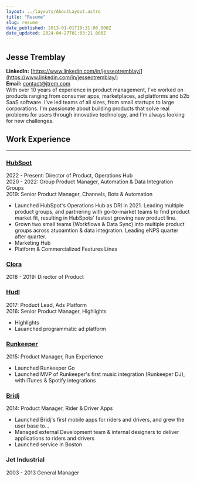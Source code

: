 ```yaml
---
layout: ../layouts/AboutLayout.astro
title: "Resume"
slug: resume
date_published: 2013-01-01T19:31:00.000Z
date_updated: 2024-04-27T01:03:21.000Z
---
```


## Jesse Tremblay
**LinkedIn:** [https://www.linkedin.com/in/jesseotremblay/](https://www.linkedin.com/in/jesseotremblay/)  
**Email:** [contact@jtrem.com](mailto:contact@jtrem.com)  
With over 10 years of experience in product management, I've worked on products ranging from consumer apps, marketplaces, ad platforms and b2b SaaS software. I've led teams of all sizes, from small startups to large corporations. I'm passionate about building products that solve real problems for users through innovative technology, and I'm always looking for new challenges.

## Work Experience
---
### [HubSpot](https://www.hubspot.com/)
2022 - Present: Director of Product, Operations Hub  
2020 - 2022: Group Product Manager, Automation & Data Integration Groups  
2019: Senior Product Manager, Channels, Bots & Automation
- Launched HubSpot's Operations Hub as DRI in 2021. Leading multiple product groups, and partnering with go-to-market teams to find product market fit, resulting in HubSpots' fastest growing new product line.
- Grown two small teams (Workflows & Data Sync) into multiple product groups across atuoamtion & data integration. Leading eNPS quarter after quarter.
- Marketing Hub
- Platform & Commercialized Features Lines

### [Clora](https://www.clora.com/)
2018 - 2019: Director of Product

### [Hudl](https://www.hudl.com/)
2017: Product Lead, Ads Platform  
2016: Senior Product Manager, Highlights
- Highlights
- Lauanched programmatic ad platform

### [Runkeeper](https://runkeeper.com/)
2015: Product Manager, Run Experience
- Launched Runkeeper Go
- Launched MVP of Runkeeper's first music integration (Runkeeper DJ), with iTunes & Spotify integrations

### [Bridj](https://www.bridj.com/)
2014: Product Manager, Rider & Driver Apps
- Launched Bridj's first mobile apps for riders and drivers, and grew the user base to...
- Managed external Development team & internal designers to deliver applications to riders and drivers
- Launched service in Boston

### Jet Industrial
2003 - 2013 General Manager
